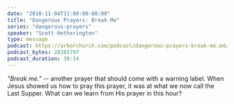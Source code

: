 ```yaml
---
date: "2018-11-04T11:00:00-08:00"
title: "Dangerous Prayers: Break Me"
series: "dangerous-prayers"
speaker: "Scott Hetherington"
type: message
podcast: https://arborchurch.com/podcast/dangerous-prayers-break-me.m4a
podcast_bytes: 28101797
podcast_duration: 38:14
---
```


*"Break me."* -- another prayer that should come with a warning label. When Jesus showed us how to pray this prayer, it
was at what we now call the Last Supper. What can we learn from His prayer in this hour?


